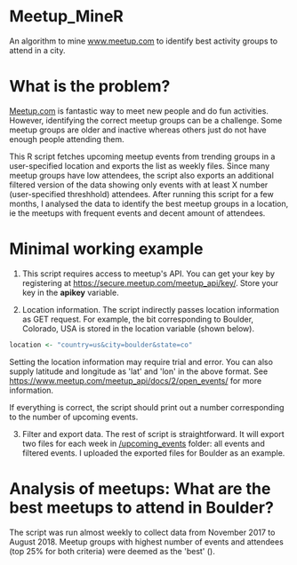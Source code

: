 # Meetup_MineR
An algorithm to mine www.meetup.com to identify best activity groups to attend in a city.

# What is the problem?
[Meetup.com](https://www.meetup.com/) is fantastic way to meet new people and do fun activities. However, identifying the correct meetup groups can be a challenge. Some meetup groups are older and inactive whereas others just do not have enough people attending them. 

This R script fetches upcoming meetup events from trending groups in a user-specified location and exports the list as weekly files. Since many meetup groups have low attendees, the script also exports an additional filtered version of the data showing only events with at least X number (user-specified threshhold) attendees. After running this script for a few months, I analysed the data to identify the best meetup groups in a location, ie the meetups with frequent events and decent amount of attendees.

# Minimal working example

1. This script requires access to meetup's API. You can get your key by registering at https://secure.meetup.com/meetup_api/key/. Store your key in the **apikey** variable.

2. Location information. The script indirectly passes location information as GET request. For example, the bit corresponding to Boulder, Colorado, USA is stored in the location variable (shown below). 
```r
location <- "country=us&city=boulder&state=co"
```
Setting the location information may require trial and error. You can also supply latitude and longitude as 'lat' and 'lon' in the above format. See https://www.meetup.com/meetup_api/docs/2/open_events/ for more information. 

If everything is correct, the script should print out a number corresponding to the number of upcoming events.

3. Filter and export data. The rest of script is straightforward. It will export two files for each week in [/upcoming_events](/upcoming_events) folder: all events and filtered events. I uploaded the exported files for Boulder as an example. 

# Analysis of meetups: What are the best meetups to attend in Boulder? 
The script was run almost weekly to collect data from November 2017 to August 2018. Meetup groups with highest number of events and attendees (top 25% for both criteria) were deemed as the 'best' ([]()).







